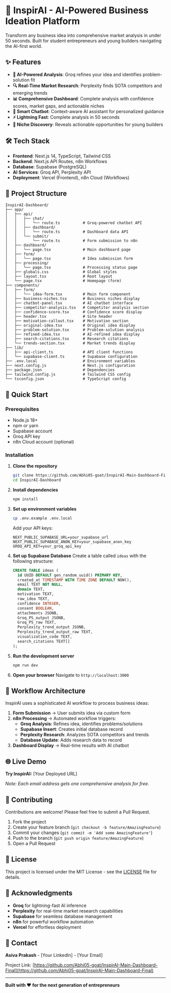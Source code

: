 # 🚀 InspirAI - AI-Powered Business Ideation Platform

Transform any business idea into comprehensive market analysis in under 50 seconds. Built for student entrepreneurs and young builders navigating the AI-first world.

## ✨ Features

- **🤖 AI-Powered Analysis**: Groq refines your idea and identifies problem-solution fit
- **🔍 Real-Time Market Research**: Perplexity finds SOTA competitors and emerging trends
- **📊 Comprehensive Dashboard**: Complete analysis with confidence scores, market gaps, and actionable niches
- **💬 Smart Chatbot**: Context-aware AI assistant for personalized guidance
- **⚡ Lightning Fast**: Complete analysis in 50 seconds
- **🎯 Niche Discovery**: Reveals actionable opportunities for young builders

## 🛠️ Tech Stack

- **Frontend**: Next.js 14, TypeScript, Tailwind CSS
- **Backend**: Next.js API Routes, n8n Workflows
- **Database**: Supabase (PostgreSQL)
- **AI Services**: Groq API, Perplexity API
- **Deployment**: Vercel (Frontend), n8n Cloud (Workflows)

## 📁 Project Structure

```
InspirAI-Dashboard/
├── app/
│   ├── api/
│   │   ├── chat/
│   │   │   └── route.ts          # Groq-powered chatbot API
│   │   ├── dashboard/
│   │   │   └── route.ts          # Dashboard data API
│   │   └── submit/
│   │       └── route.ts          # Form submission to n8n
│   ├── dashboard/
│   │   └── page.tsx              # Main dashboard page
│   ├── form/
│   │   └── page.tsx              # Idea submission form
│   ├── processing/
│   │   └── page.tsx              # Processing status page
│   ├── globals.css               # Global styles
│   ├── layout.tsx                # Root layout
│   └── page.tsx                  # Homepage (form)
├── components/
│   ├── form/
│   │   └── idea-form.tsx         # Main form component
│   ├── business-niches.tsx       # Business niches display
│   ├── chatbot-panel.tsx         # AI chatbot interface
│   ├── competitor-analysis.tsx   # Competitor analysis section
│   ├── confidence-score.tsx      # Confidence score display
│   ├── header.tsx                # Site header
│   ├── motivation-callout.tsx    # Motivation section
│   ├── original-idea.tsx         # Original idea display
│   ├── problem-solution.tsx      # Problem-solution analysis
│   ├── refined-idea.tsx          # AI-refined idea display
│   ├── search-citations.tsx      # Research citations
│   └── trends-section.tsx        # Market trends display
├── lib/
│   ├── api-client.ts             # API client functions
│   └── supabase-client.ts        # Supabase configuration
├── .env.local                    # Environment variables
├── next.config.js                # Next.js configuration
├── package.json                  # Dependencies
├── tailwind.config.js            # Tailwind CSS config
└── tsconfig.json                 # TypeScript config
```

## 🚀 Quick Start

### Prerequisites
- Node.js 18+
- npm or yarn
- Supabase account
- Groq API key
- n8n Cloud account (optional)

### Installation

1. **Clone the repository**
   ```bash
   git clone https://github.com/Abhi05-goat/InspirAI-Main-Dashboard-Final.git
   cd InspirAI-Dashboard
   ```

2. **Install dependencies**
   ```bash
   npm install
   ```

3. **Set up environment variables**
   ```bash
   cp .env.example .env.local
   ```
   
   Add your API keys:
   ```env
   NEXT_PUBLIC_SUPABASE_URL=your_supabase_url
   NEXT_PUBLIC_SUPABASE_ANON_KEY=your_supabase_anon_key
   GROQ_API_KEY=your_groq_api_key
   ```

4. **Set up Supabase Database**
   Create a table called `ideas` with the following structure:
   ```sql
   CREATE TABLE ideas (
     id UUID DEFAULT gen_random_uuid() PRIMARY KEY,
     created_at TIMESTAMP WITH TIME ZONE DEFAULT NOW(),
     email TEXT NOT NULL,
     domain TEXT,
     motivation TEXT,
     raw_idea TEXT,
     confidence INTEGER,
     consent BOOLEAN,
     attachments JSONB,
     Groq_PS_output JSONB,
     Groq_PS_raw TEXT,
     Perplexity_trend_output JSONB,
     Perplexity_trend_output_raw TEXT,
     visualization_code TEXT,
     search_citations TEXT[]
   );
   ```

5. **Run the development server**
   ```bash
   npm run dev
   ```

6. **Open your browser**
   Navigate to `http://localhost:3000`

## 🔄 Workflow Architecture

InspirAI uses a sophisticated AI workflow to process business ideas:

1. **Form Submission** → User submits idea via custom form
2. **n8n Processing** → Automated workflow triggers:
   - **Groq Analysis**: Refines idea, identifies problems/solutions
   - **Supabase Insert**: Creates initial database record
   - **Perplexity Research**: Analyzes SOTA competitors and trends
   - **Database Update**: Adds research data to record
3. **Dashboard Display** → Real-time results with AI chatbot

## 🌐 Live Demo

**Try InspirAI:** [Your Deployed URL]

*Note: Each email address gets one comprehensive analysis for free.*

## 🤝 Contributing

Contributions are welcome! Please feel free to submit a Pull Request.

1. Fork the project
2. Create your feature branch (`git checkout -b feature/AmazingFeature`)
3. Commit your changes (`git commit -m 'Add some AmazingFeature'`)
4. Push to the branch (`git push origin feature/AmazingFeature`)
5. Open a Pull Request

## 📝 License

This project is licensed under the MIT License - see the [LICENSE](LICENSE) file for details.

## 🙏 Acknowledgments

- **Groq** for lightning-fast AI inference
- **Perplexity** for real-time market research capabilities
- **Supabase** for seamless database management
- **n8n** for powerful workflow automation
- **Vercel** for effortless deployment

## 📧 Contact

**Asiva Prakash** - [Your LinkedIn] - [Your Email]

Project Link: [https://github.com/Abhi05-goat/InspirAI-Main-Dashboard-Final](https://github.com/Abhi05-goat/InspirAI-Main-Dashboard-Final)

---

**Built with ❤️ for the next generation of entrepreneurs**